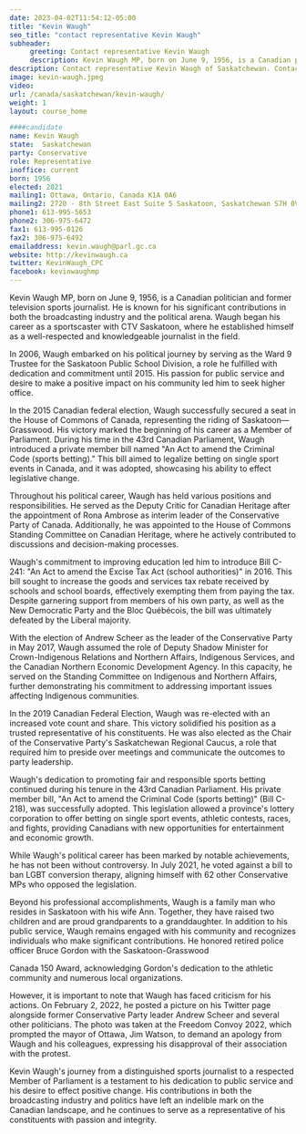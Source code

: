 ```yaml
---
date: 2023-04-02T11:54:12-05:00
title: "Kevin Waugh"
seo_title: "contact representative Kevin Waugh"
subheader:
     greeting: Contact representative Kevin Waugh
     description: Kevin Waugh MP, born on June 9, 1956, is a Canadian politician and former television sports journalist.
description: Contact representative Kevin Waugh of Saskatchewan. Contact information for Kevin Waugh includes email address, phone number, and mailing address.
image: kevin-waugh.jpeg
video:
url: /canada/saskatchewan/kevin-waugh/
weight: 1
layout: course_home

####candidate
name: Kevin Waugh
state:	Saskatchewan
party: Conservative
role: Representative
inoffice: current
born: 1956
elected: 2021
mailing1: Ottawa, Ontario, Canada K1A 0A6
mailing2: 2720 - 8th Street East Suite 5 Saskatoon, Saskatchewan S7H 0V8
phone1: 613-995-5653
phone2: 306-975-6472
fax1: 613-995-0126
fax2: 306-975-6492
emailaddress: kevin.waugh@parl.gc.ca
website: http://kevinwaugh.ca
twitter: KevinWaugh_CPC
facebook: kevinwaughmp
---
```


Kevin Waugh MP, born on June 9, 1956, is a Canadian politician and former television sports journalist. He is known for his significant contributions in both the broadcasting industry and the political arena. Waugh began his career as a sportscaster with CTV Saskatoon, where he established himself as a well-respected and knowledgeable journalist in the field.

In 2006, Waugh embarked on his political journey by serving as the Ward 9 Trustee for the Saskatoon Public School Division, a role he fulfilled with dedication and commitment until 2015. His passion for public service and desire to make a positive impact on his community led him to seek higher office.

In the 2015 Canadian federal election, Waugh successfully secured a seat in the House of Commons of Canada, representing the riding of Saskatoon—Grasswood. His victory marked the beginning of his career as a Member of Parliament. During his time in the 43rd Canadian Parliament, Waugh introduced a private member bill named "An Act to amend the Criminal Code (sports betting)." This bill aimed to legalize betting on single sport events in Canada, and it was adopted, showcasing his ability to effect legislative change.

Throughout his political career, Waugh has held various positions and responsibilities. He served as the Deputy Critic for Canadian Heritage after the appointment of Rona Ambrose as interim leader of the Conservative Party of Canada. Additionally, he was appointed to the House of Commons Standing Committee on Canadian Heritage, where he actively contributed to discussions and decision-making processes.

Waugh's commitment to improving education led him to introduce Bill C-241: "An Act to amend the Excise Tax Act (school authorities)" in 2016. This bill sought to increase the goods and services tax rebate received by schools and school boards, effectively exempting them from paying the tax. Despite garnering support from members of his own party, as well as the New Democratic Party and the Bloc Québécois, the bill was ultimately defeated by the Liberal majority.

With the election of Andrew Scheer as the leader of the Conservative Party in May 2017, Waugh assumed the role of Deputy Shadow Minister for Crown-Indigenous Relations and Northern Affairs, Indigenous Services, and the Canadian Northern Economic Development Agency. In this capacity, he served on the Standing Committee on Indigenous and Northern Affairs, further demonstrating his commitment to addressing important issues affecting Indigenous communities.

In the 2019 Canadian Federal Election, Waugh was re-elected with an increased vote count and share. This victory solidified his position as a trusted representative of his constituents. He was also elected as the Chair of the Conservative Party's Saskatchewan Regional Caucus, a role that required him to preside over meetings and communicate the outcomes to party leadership.

Waugh's dedication to promoting fair and responsible sports betting continued during his tenure in the 43rd Canadian Parliament. His private member bill, "An Act to amend the Criminal Code (sports betting)" (Bill C-218), was successfully adopted. This legislation allowed a province's lottery corporation to offer betting on single sport events, athletic contests, races, and fights, providing Canadians with new opportunities for entertainment and economic growth.

While Waugh's political career has been marked by notable achievements, he has not been without controversy. In July 2021, he voted against a bill to ban LGBT conversion therapy, aligning himself with 62 other Conservative MPs who opposed the legislation.

Beyond his professional accomplishments, Waugh is a family man who resides in Saskatoon with his wife Ann. Together, they have raised two children and are proud grandparents to a granddaughter. In addition to his public service, Waugh remains engaged with his community and recognizes individuals who make significant contributions. He honored retired police officer Bruce Gordon with the Saskatoon-Grasswood

 Canada 150 Award, acknowledging Gordon's dedication to the athletic community and numerous local organizations.

However, it is important to note that Waugh has faced criticism for his actions. On February 2, 2022, he posted a picture on his Twitter page alongside former Conservative Party leader Andrew Scheer and several other politicians. The photo was taken at the Freedom Convoy 2022, which prompted the mayor of Ottawa, Jim Watson, to demand an apology from Waugh and his colleagues, expressing his disapproval of their association with the protest.

Kevin Waugh's journey from a distinguished sports journalist to a respected Member of Parliament is a testament to his dedication to public service and his desire to effect positive change. His contributions in both the broadcasting industry and politics have left an indelible mark on the Canadian landscape, and he continues to serve as a representative of his constituents with passion and integrity.
